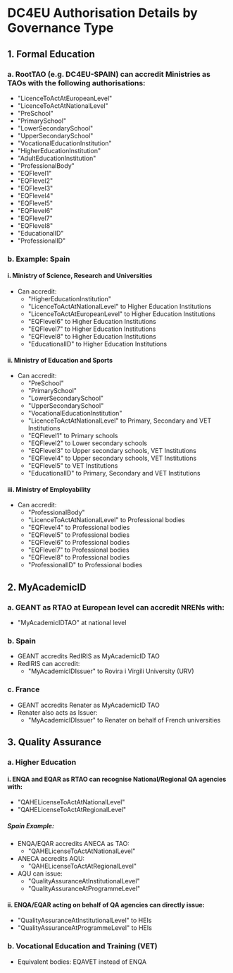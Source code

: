 # DC4EU Authorisation Details by Governance Type

## 1. Formal Education

### a. RootTAO (e.g. DC4EU-SPAIN) can accredit Ministries as TAOs with the following authorisations:

- "LicenceToActAtEuropeanLevel"
- "LicenceToActAtNationalLevel"
- "PreSchool"
- "PrimarySchool"
- "LowerSecondarySchool"
- "UpperSecondarySchool"
- "VocationalEducationInstitution"
- "HigherEducationInstitution"
- "AdultEducationInstitution"
- "ProfessionalBody"
- "EQFlevel1"  
- "EQFlevel2"  
- "EQFlevel3"  
- "EQFlevel4"
- "EQFlevel5"
- "EQFlevel6"
- "EQFlevel7"
- "EQFlevel8"
- "EducationalID"
- "ProfessionalID"

### b. Example: Spain

#### i. Ministry of Science, Research and Universities
- Can accredit:
  - "HigherEducationInstitution"
  - "LicenceToActAtNationalLevel" to Higher Education Institutions
  - "LicenceToActAtEuropeanLevel" to Higher Education Institutions
  - "EQFlevel6" to Higher Education Institutions
  - "EQFlevel7" to Higher Education Institutions
  - "EQFlevel8" to Higher Education Institutions
  - "EducationalID" to Higher Education Institutions

#### ii. Ministry of Education and Sports
- Can accredit:
  - "PreSchool"
  - "PrimarySchool"
  - "LowerSecondarySchool"
  - "UpperSecondarySchool"
  - "VocationalEducationInstitution"
  - "LicenceToActAtNationalLevel" to Primary, Secondary and VET Institutions
  - "EQFlevel1" to Primary schools
  - "EQFlevel2" to Lower secondary schools
  - "EQFlevel3" to Upper secondary schools, VET Institutions
  - "EQFlevel4" to Upper secondary schools, VET Institutions
  - "EQFlevel5" to VET Institutions
  - "EducationalID" to Primary, Secondary and VET Institutions

#### iii. Ministry of Employability
- Can accredit:
  - "ProfessionalBody"
  - "LicenceToActAtNationalLevel" to Professional bodies
  - "EQFlevel4" to Professional bodies
  - "EQFlevel5" to Professional bodies
  - "EQFlevel6" to Professional bodies
  - "EQFlevel7" to Professional bodies
  - "EQFlevel8" to Professional bodies
  - "ProfessionalID" to Professional bodies

## 2. MyAcademicID

### a. GEANT as RTAO at European level can accredit NRENs with:
- "MyAcademicIDTAO" at national level

### b. Spain
- GEANT accredits RedIRIS as MyAcademicID TAO
- RedIRIS can accredit:
  - "MyAcademicIDIssuer" to Rovira i Virgili University (URV)

### c. France
- GEANT accredits Renater as MyAcademicID TAO
- Renater also acts as Issuer:
  - "MyAcademicIDIssuer" to Renater on behalf of French universities

## 3. Quality Assurance

### a. Higher Education

#### i. ENQA and EQAR as RTAO can recognise National/Regional QA agencies with:
- "QAHELicenseToActAtNationalLevel"
- "QAHELicenseToActAtRegionalLevel"

##### Spain Example:
- ENQA/EQAR accredits ANECA as TAO:
  - "QAHELicenseToActAtNationalLevel"
- ANECA accredits AQU:
  - "QAHELicenseToActAtRegionalLevel"
- AQU can issue:
  - "QualityAssuranceAtInstitutionalLevel"
  - "QualityAssuranceAtProgrammeLevel"

#### ii. ENQA/EQAR acting on behalf of QA agencies can directly issue:
- "QualityAssuranceAtInstitutionalLevel" to HEIs
- "QualityAssuranceAtProgrammeLevel" to HEIs

### b. Vocational Education and Training (VET)
- Equivalent bodies: EQAVET instead of ENQA 
